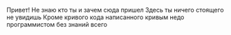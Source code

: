 Привет! Не знаю кто ты и зачем сюда пришел
Здесь ты ничего стоящего не увидишь
Кроме кривого кода написанного кривым недо программистом без знаний всего